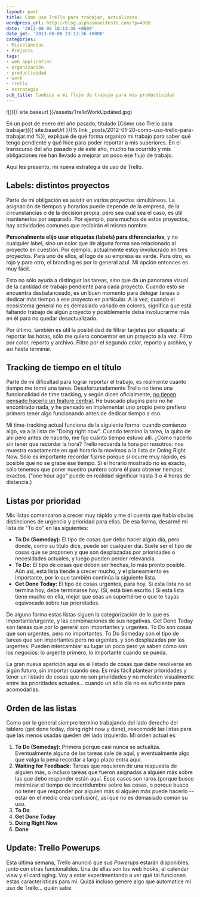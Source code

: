 ```yaml
---
layout: post
title: Cómo uso Trello para trabajar, actualizado
wordpress_url: http://blog.alphasmanifesto.com/?p=4908
date: '2013-08-08 18:13:36 +0000'
date_gmt: '2013-08-08 23:13:36 +0000'
categories:
- Miscelaneous
- Projects
tags:
- web application
- organización
- productividad
- work
- Trello
- estrategia
sub_title: Cambios a mi flujo de trabajo para más productividad
---
```


![]({{ site.baseurl }}/assets/TrelloWorkUpdated.jpg)

En un post de enero del año pasado, titulado [Cómo uso Trello para trabajar]({{ site.baseUrl }}{% link _posts/2012-01-20-como-uso-trello-para-trabajar.md %}), expliqué de qué forma organizo mi trabajo para saber qué tengo pendiente y qué hice para poder reportar a mis superiores. En el transcurso del año pasado y de este año, mucho ha ocurrido y mis obligaciones me han llevado a mejorar un poco ese flujo de trabajo.

Aquí les presento, mi nueva estrategia de uso de Trello.

<!--more-->

## Labels: distintos proyectos

Parte de mi obligación es asistir en varios proyectos simultáneos. La asignación de tiempos y horarios puede depende de la empresa, de la circunstancias o de la decisión propia, pero sea cual sea el caso, es útil mantenerlos por separado. Por ejemplo, para muchos de estos proyectos, hay actividades comunes que recibirán el mismo nombre.

**Personalmente elijo usar etiquetas (labels) para diferenciarlos**, y no cualquier label, sino un color que de alguna forma sea relacionado al proyecto en cuestión. Por ejemplo, actualmente estoy involucrado en tres proyectos. Para uno de ellos, el logo de su empresa es verde. Para otro, es rojo y para otro, el branding es por lo general azul. Mi opción entonces es muy fácil.

Esto no sólo ayuda a distinguir las tareas, sino que da un panorama visual de la cantidad de trabajo pendiente para cada proyecto. Cuando esto se encuentra desbalanceado, es un buen momento para delegar tareas o dedicar más tiempo a ese proyecto en particular. A la vez, cuando el ecosistema general no es demasiado variado en colores, significa que está faltando trabajo de algún proyecto y posiblemente deba involucrarme más en él para no quedar desactualizado.

Por último, también es útil la posibilidad de filtrar tarjetas por etiqueta: al reportar las horas, sólo me quiero concentrar en un proyecto a la vez. Filtro por color, reporto y archivo. Filtro por el segundo color, reporto y archivo, y así hasta terminar.

## Tracking de tiempo en el título

Parte de mi dificultad para lograr reportar el trabajo, es realmente cuánto tiempo me tomó una tarea. Desafortunadamente Trello no tiene una funcionalidad de time tracking, y según dicen oficialmente, [no tienen pensado hacerlo un feature central](https://trello.com/c/9tX8CRNm/1054-time-tracking). He buscado plugins pero no he encontrado nada, y he pensado en implementar uno propio pero prefiero primero tener algo funcionando antes de dedicar tiempo a eso.

Mi time-tracking actual funciona de la siguiente forma: cuando comienzo algo, va a la lista de "Doing right now". Cuando termino la tarea, la quito de ahí pero antes de hacerlo, me fijo cuánto tiempo estuvo allí.  ¿Cómo hacerlo sin tener que recordar la hora? Trello recuerda la hora por nosotros: nos muestra exactamente en qué horario la movimos a la lista de Doing Right Now. Sólo es importante recordar fijarse porque si ocurre muy rápido, es posible que no se grabe ese tiempo. Si el horario mostrado no es exacto, sólo tenemos que poner nuestro puntero sobre él para obtener tiempos exactos. ("one hour ago" puede en realidad significar hasta 3 o 4 horas de distancia.)

## Listas por prioridad

Mis listas comenzaron a crecer muy rápido y me di cuenta que había obvias distinciones de urgencia y prioridad para ellas. De esa forma, desarmé mi lista de "To do" en las siguientes:

- **To Do (Someday):** El tipo de cosas que debo hacer algún día, pero donde, como su título dice, puede ser cualquier día. Suele ser el tipo de cosas que se proponen y que son desplazadas por prioridades o necesidades actuales, y luego pueden perder relevancia.
- **To Do:** El tipo de cosas que deben ser hechas, lo más pronto posible. Aún así, esta lista tiende a crecer mucho, y el planeamiento es importante, por lo que también continúa la siguiente lista.
- **Get Done Today:** El tipo de cosas urgentes, para hoy. Si esta lista no se termina hoy, debe terminarse hoy. (Sí, está bien escrito.) Si esta lista tiene mucho en ella, mejor que seas un superhéroe o que te hayas equivocado sobre tus prioridades.

De alguna forma estas listas siguen la categorización de lo que es importante/urgente, y las combinaciones de sus negativas. Get Done Today son tareas que por lo general son importantes y urgentes. To Do son cosas que son urgentes, pero no importantes. To Do Someday son el tipo de tareas que son importantes pero no urgentes, y son desplazadas por las urgentes. Pueden intercambiar su lugar un poco pero ya saben cómo son los negocios: lo urgente primero, lo importante cuando se pueda.

La gran nueva aparición aquí es el listado de cosas que debe resolverse en algún futuro, sin importar cuando sea. Es más fácil plantear prioridades y tener un listado de cosas que no son prioridades y no molesten visualmente entre las prioridades actuales... cuando un sólo día no es suficiente para acomodarlas.

## Orden de las listas

Como por lo general siempre termino trabajando del lado derecho del tablero (get done today, doing right now y done), reacomodé las listas para que las menos usadas queden del lado izquierdo. Mi orden actual es:

1. **To Do (Someday):** Primera porque casi nunca se actualiza. Eventualmente alguna de las tareas sale de aquí, y eventualmente algo que valga la pena recordar a largo plazo entra aquí.
1. **Waiting for Feedback:** Tareas que requieren de una respuesta de alguien más, o incluso tareas que fueron asignadas a alguien más sobre las que debo responder están aquí. Esos casos son raros (porque busco minimizar el tiempo de incertidumbre sobre las cosas, o porque busco no tener que responder por alguien más si alguien más puede hacerlo -- estar en el medio crea confusión), así que no es demasiado común su uso.
1. **To Do**
1. **Get Done Today**
1. **Doing Right Now**
1. **Done**

## Update: Trello Powerups

Esta última semana, Trello anunció que sus _Powerups_ estarán disponibles, junto con otras funcionalides. Una de ellas son los web hooks, el calendar view y el card aging. Voy a estar experimentando a ver qué tal funcionan estas características para mí. Quizá incluso genere algo que automatice mi uso de Trello... quién sabe.
